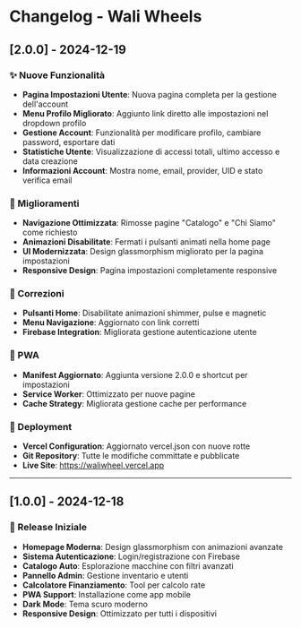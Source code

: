 # Changelog - Wali Wheels

## [2.0.0] - 2024-12-19

### ✨ Nuove Funzionalità
- **Pagina Impostazioni Utente**: Nuova pagina completa per la gestione dell'account
- **Menu Profilo Migliorato**: Aggiunto link diretto alle impostazioni nel dropdown profilo
- **Gestione Account**: Funzionalità per modificare profilo, cambiare password, esportare dati
- **Statistiche Utente**: Visualizzazione di accessi totali, ultimo accesso e data creazione
- **Informazioni Account**: Mostra nome, email, provider, UID e stato verifica email

### 🔧 Miglioramenti
- **Navigazione Ottimizzata**: Rimosse pagine "Catalogo" e "Chi Siamo" come richiesto
- **Animazioni Disabilitate**: Fermati i pulsanti animati nella home page
- **UI Modernizzata**: Design glassmorphism migliorato per la pagina impostazioni
- **Responsive Design**: Pagina impostazioni completamente responsive

### 🐛 Correzioni
- **Pulsanti Home**: Disabilitate animazioni shimmer, pulse e magnetic
- **Menu Navigazione**: Aggiornato con link corretti
- **Firebase Integration**: Migliorata gestione autenticazione utente

### 📱 PWA
- **Manifest Aggiornato**: Aggiunta versione 2.0.0 e shortcut per impostazioni
- **Service Worker**: Ottimizzato per nuove pagine
- **Cache Strategy**: Migliorata gestione cache per performance

### 🚀 Deployment
- **Vercel Configuration**: Aggiornato vercel.json con nuove rotte
- **Git Repository**: Tutte le modifiche committate e pubblicate
- **Live Site**: https://waliwheel.vercel.app

---

## [1.0.0] - 2024-12-18

### 🎉 Release Iniziale
- **Homepage Moderna**: Design glassmorphism con animazioni avanzate
- **Sistema Autenticazione**: Login/registrazione con Firebase
- **Catalogo Auto**: Esplorazione macchine con filtri avanzati
- **Pannello Admin**: Gestione inventario e utenti
- **Calcolatore Finanziamento**: Tool per calcolo rate
- **PWA Support**: Installazione come app mobile
- **Dark Mode**: Tema scuro moderno
- **Responsive Design**: Ottimizzato per tutti i dispositivi
